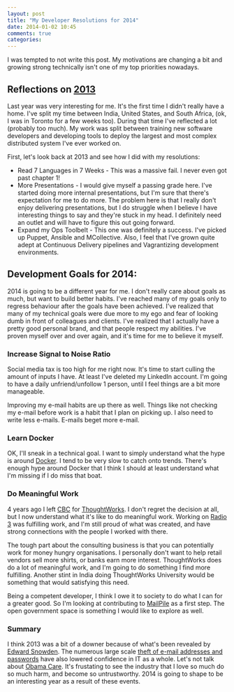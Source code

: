 ```yaml
---
layout: post
title: "My Developer Resolutions for 2014"
date: 2014-01-02 10:45
comments: true
categories:
---
```


I was tempted to not write this post. My motivations are changing a bit and growing strong technically isn't one of
my top priorities nowadays.

## Reflections on [2013](/my-developer-resolutions-for-2013/)

Last year was very interesting for me. It's the first time I didn't really have a home. I've split my time between
India, United States, and South Africa, (ok, I was in Toronto for a few weeks too). During that time I've reflected a
lot (probably too much). My work was split between training new software developers and developing tools to deploy
the largest and most complex distributed system I've ever worked on.

First, let's look back at 2013 and see how I did with my resolutions:

* Read 7 Languages in 7 Weeks - This was a massive fail. I never even got past chapter 1!
* More Presentations - I would give myself a passing grade here. I've started doing more internal presentations, but
  I'm sure that there's expectation for me to do more. The problem here is that I really don't enjoy delivering
  presentations, but I do struggle when I believe I have interesting things to say and they're stuck in my head. I
  definitely need an outlet and will have to figure this out going forward.
* Expand my Ops Toolbelt - This one was definitely a success. I've picked up Puppet, Ansible and MCollective. Also, I
  feel that I've grown quite adept at Continuous Delivery pipelines and Vagrantizing development environments.

## Development Goals for 2014:

2014 is going to be a different year for me. I don't really care about goals as much, but want to build better habits. I've reached
many of my goals only to regress behaviour after the goals have been achieved. I've realized that many of my technical
goals were due more to my ego and fear of looking dumb in front of colleagues and clients. I've realized that I actually
have a pretty good personal brand, and that people respect my abilities. I've proven myself over and over again, and
it's time for me to believe it myself.

### Increase Signal to Noise Ratio

Social media tax is too high for me right now. It's time to start culling the amount of inputs I have. At least I've
deleted my LinkedIn account. I'm going to have a daily unfriend/unfollow 1 person, until I feel things are a bit more
manageable.

Improving my e-mail habits are up there as well. Things like not checking my e-mail before work is a habit that I plan
on picking up. I also need to write less e-mails. E-mails beget more e-mail.

### Learn Docker

OK, I'll sneak in a technical goal. I want to simply understand what the hype is around [Docker][docker]. I tend to be very slow
to catch onto trends. There's enough hype around Docker that I think I should at least understand what I'm missing if I
do miss that boat.

### Do Meaningful Work

4 years ago I left [CBC][cbc] for [ThoughtWorks][tw]. I don't regret the decision at all, but I now understand what it's like to do
meaningful work. Working on [Radio 3][r3-farewell] was fulfilling work, and I'm still proud of what was created, and have strong
connections with the people I worked with there.

The tough part about the consulting business is that you can potentially work for money hungry
organisations. I personally don't want to help retail vendors sell more shirts, or banks earn more interest.
ThoughtWorks does do a lot of meaningful work, and I'm going to do something I find more fulfilling. Another
stint in India doing ThoughtWorks University would be something that would satisfying this need.

Being a competent developer, I think I owe it to society to do what I can for a greater good. So I'm looking at
contributing to [MailPile][mailpile] as a first step. The open government space is something I would like to explore as
well.

### Summary

I think 2013 was a bit of a downer because of what's been revealed by [Edward Snowden][snowden]. The numerous large scale
[theft of e-mail addresses and passwords][2013-hacks] have also lowered confidence in IT as a whole. Let's not talk about [Obama Care][obama-care].
It's frustating to see the industry that I love so much do so much harm, and become so untrustworthy.
2014 is going to shape to be an interesting year as a result of these events.

[2013-hacks]: http://thinkprogress.org/security/2013/12/31/3108661/10-biggest-privacy-security-breaches-rocked-2013/
[snowden]: http://www.theguardian.com/world/interactive/2013/nov/01/snowden-nsa-files-surveillance-revelations-decoded#section/1
[mailpile]: http://www.mailpile.is/
[docker]: https://www.docker.io/
[cbc]: http://www.cbc.ca/
[tw]: http://www.thoughtworks.com/
[r3-farewell]: http://music.cbc.ca/#/blogs/2009/12/Today-on-Lanarama-Techie-Tuesday-A-Fond-Farewell-to-Scott-Muc
[obama-care]: http://www.theverge.com/2013/10/20/4859316/healthcare-gov-woes
